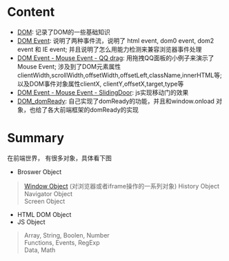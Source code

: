 # Content
* [DOM](): 记录了DOM的一些基础知识
* [DOM Event](): 说明了两种事件流，说明了 html event, dom0 event, dom2 event 和 IE event; 并且说明了怎么用能力检测来兼容浏览器事件处理   
* [DOM Event - Mouse Event - QQ drag](): 用拖拽QQ面板的小例子来演示了Mouse Event; 涉及到了DOM元素属性clientWidth,scrollWidth,offsetWidth,offsetLeft,className,innerHTML等;  以及DOM事件对象属性clientX, clientY,offsetX,target,type等
* [DOM Event - Mouse Event - SlidingDoor](): js实现移动门的效果
* [DOM_domReady](): 自己实现了domReady的功能，并且和window.onload 对象，也给了各大前端框架的domReady的实现

# Summary
在前端世界， 有很多对象，具体看下图
* Broswer Object 
> [Window Object](https://github.com/dudulaopo833/JS-Projects/edit/master/BroswerObject_WindowObject.md) (对浏览器或者iframe操作的一系列对象) 
> History Object  
> Navigator Object  
> Screen Object   
* HTML DOM Object
* JS Object
> Array, String, Boolen, Number   
> Functions, Events, RegExp  
> Data, Math   

